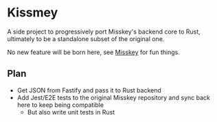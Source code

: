 # Kissmey

A side project to progressively port Misskey's backend core to Rust, ultimately to be a standalone subset of the original one.

No new feature will be born here, see [Misskey](https://github.com/misskey-dev/misskey) for fun things.

## Plan

* Get JSON from Fastify and pass it to Rust backend
* Add Jest/E2E tests to the original Misskey repository and sync back here to keep being compatible
	* But also write unit tests in Rust
